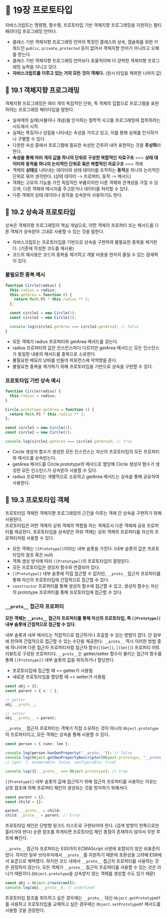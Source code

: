 # 📕 19장 프로토타입

자바스크립트는 명령형, 함수형, 프로토타입 기반 객체지향 프로그래밍을 지원하는 멀티 패러다임 프로그래밍 언어다.

- 클래스 기반 객체지향 프로그래밍 언어의 특징인 클래스와 상속, 캡슐화를 위한 키워드인 `public`, `private`, `protected` 등이 없어서 객체지향 언어가 아니라고 오해를 받는다.
- 클래스 기반 객체지향 프로그래밍 언어보다 효율적이며 더 강력한 객체지향 프로그래밍 능력을 지니고 있다.
- **자바스크립트를 이루고 있는 거의 모든 것이 객체다.** (원시 타입을 제외한 나머지 값)

## 📝 19.1 객체지향 프로그래밍

객체지향 프로그래밍은 여러 개의 독립적인 단위, 즉 객체의 집합으로 프로그램을 표현하려는 프로그래밍 패러다임을 말한다.

- 실세계의 실체(사물이나 개념)를 인식하는 철학적 사고를 프로그래밍에 접목하려는 시도에서 시작.
- 실체는 특징이나 성질을 나타내는 속성을 가지고 있고, 이를 통해 실체를 인식하거나 구별할 수 있다.
- 다양한 속성 중에서 프로그램에 필요한 속성만 간추려 내어 표현하는 것을 **추상화**라 한다.
- **속성을 통해 여러 개의 값을 하나의 단위로 구성한 복합적인 자료구조** === **상태 데이터와 동작을 하나의 논리적인 단위로 묶은 복합적인 자료구조** === 객체
- 객체의 **상태**를 나타내는 데이터와 상태 데이터를 조작하는 **동작**을 하나의 논리적인 단위로 묶어 생각한다. (상테 데이터 -> 프로퍼티, 동작 -> 메서드)
- 객체는 고유의 기능을 가진 독립적인 부품이지만 다른 객체와 관계성을 가질 수 있으며, 다른 객체와 메시지를 주고받거나 데이터를 처리할 수 있다.
- 다른 객체의 상태 데이터나 동작을 상속받아 사용하기도 한다.

## 📝 19.2 상속과 프로토타입

상속은 객체지향 프로그래밍의 핵심 개념으로, 어떤 객체의 프로퍼티 또는 메서드를 다른 객체가 상속받아 그대로 사용할 수 있는 것을 말한다.

- 자바스크립트는 프로토타입을 기반으로 상속을 구현하여 불필요한 중복을 제거한다. (기존에 작성한 코드를 재사용)
- 코드의 재사용은 코드의 중복을 제거하고 개발 비용을 현저히 줄일 수 있는 잠재력이 있다.

### 불필요한 중복 예시

```js
function Circle(radius) {
  this.radius = radius;
  this.getArea = function () {
    return Math.PI * this.radius ** 2;
  };

  const circle1 = new Circle(1);
  const circle2 = new Circle(2);

  console.log(circle1.getArea === circle2.getArea); // false
}
```

- 모든 객체가 radius 프로퍼티와 getArea 메서드를 갖는다.
- radius 프로퍼티의 값은 인스턴스마다 다르지만 getArea 메서드는 모든 인스턴스가 동일한 내용의 메서드를 중복으로 소유한다.
- 불필요한 메모리 낭비를 만들어 퍼포먼스에 악역향을 준다.
- 불필요한 중복을 제거하기 위해 프로토타입을 기반으로 상속을 구현할 수 있다.

### 프로토타입 기반 상속 예시

```js
function Circle(radius) {
  this.radius = radius;
}

Circle.prototype.getArea = function () {
  return Math.PI * this.radius ** 2;
};

const circle1 = new Circle(1);
const circle2 = new Circle(2);

console.log(circle1.getArea === circle2.getArea); // true
```

- Circle 생성자 함수가 생성한 모든 인스턴스는 자신의 프로토타입의 모든 프로퍼티와 메서드를 상속받는다.
- getArea 메서드를 Circle.prototype의 메서드로 할당해 Circle 생성자 함수가 생성한 모든 인스턴스가 상속받아 사용할 수 있다.
- radius 프로퍼티는 개별적으로 소유하고 getArea 메서드는 상속을 통해 공유하여 사용한다.

## 📝 19.3 프로토타입 객체

프로토타입 객체란 객체지향 프로그래밍의 근간을 이루는 객체 간 상속을 구현하기 위해 사용된다.  
프로토타입은 어떤 객체의 상위 객체의 역할을 하는 객체로서 다른 객체에 공유 프로퍼티를 제공한다. 프로토타입을 상속받은 하위 객체는 상위 객체의 프로퍼티를 자신의 프로퍼티처럼 사용할 수 있다.

- 모든 객체는 `[[Prototype]]`이라는 내부 슬롯을 가진다. (내부 슬롯의 값은 프로토타입의 참조 혹은 null)
- 객체 생성 방식에 따라 `[[Prototype]]`의 프로토타입이 결정된다.
- 모든 프로토타입은 생성자 함수와 연결되어 있다.
- `[[Prototype]]` 내부 슬롯에 직접 접근할 수 없지만, `__proto__`접근자 프로퍼티를 통해 자신의 프로토타입에 간접적으로 접근할 수 있다.
- `constructor` 프로퍼티를 통해 생성자 함수에 접근할 수 있고, 생성자 함수는 자신의 prototype 프로퍼티를 통해 프로토타입에 접근할 수 있다.

### `__proto__` 접근자 프로퍼티

**모든 객체는 `__proto__` 접근자 프로퍼티를 통해 자신의 프로토타입, 즉 `[[Prototype]]` 내부 슬롯에 간접적으로 접근할 수 있다.**

내부 슬롯과 내부 메서드는 직접적으로 접근하거나 호출할 수 있는 방법이 없다. 단 일부에 한하여 간접적으로 접근할 수 있는 수단을 제공한다. `__proto__` 역시 이러한 방법 중에 하나이며 다른 접근자 프로퍼티처럼 접근자 함수(`[[Get]]`, `[[Set]]`) 프로퍼티 어트리뷰트로 구성된 프로퍼티다. `__proto__`는 getter/setter 함수라 불리는 접근자 함수를 통해 `[[Prototype]]` 내부 슬롯의 값을 취득하거나 할당한다.

- 프로토타입에 접근할 때 => getter가 사용됨
- 새로운 프로토타입을 할당할 때 => setter가 사용됨

```js
const obj = {};
const parent = { x: 1 };

// getter
obj.__proto__;

// setter
obj.__proto__ = parent;
```

`__proto__` 접근자 프로퍼티는 객체가 직접 소유하는 것이 아니라 `Object.prototype`의 프로퍼티이고, 모든 객체는 상속을 통해 사용할 수 있다.

```js
const person = { name: lee };

console.log(person.hasOwnProperty("__proto__")); // false
console.log(Object.getOwnPropertyDescriptor(Object.prototype, "__proto__"));
// {get: f, enumerable: false, configurable: true}

console.log({}.__proto__ === Object.prototype); // true
```

`[[Prototype]]` 내부 슬롯의 값에 접근하기 위해 접근자 프로퍼티를 사용하는 이유는 상호 참조에 의해 프로퍼티 체인이 생성되는 것을 방지하기 위해서다.

```js
const parent = {};
const child = {};

parent.__proto__ = child;
child.__proto__ = parent; // Error
```

프로토타입 체인은 단방향 링크드 리스트로 구현되어야 한다. (검색 방향이 한쪽으로만 흘러가야 한다) 순환 참조를 하게되면 프로토타입 체인 종점이 존재하지 않아서 무한 루프에 빠진다.

`__proto__` 접근자 프로퍼티는 ES5까지 ECMAScript 사양에 포함되지 않은 비표준이었다. 하지만 일부 브라우저에서 `__proto__`를 지원하기 때문에 호환성을 고려해 ES6에서 표준으로 채택했다. 하지만 코드 내에서 `__proto__` 접근자 프로퍼티를 사용하는 것은 권장하지 않는다. 모든 객체가 `__proto__` 접근자 프로퍼티를 사용할 수 있는 것은 아니기 때문이다.(`Object.prototype`을 상속받지 않는 객체를 생성할 수도 있기 때문)

```js
const obj = Object.create(null);
console.log(obj.__proto__); // undefined
```

프로토타입 참조를 취득하고 싶은 경우에는 `__proto__` 대신 `Object.getPrototypeOf`를 사용하고 프로토타입을 교체하고 싶은 경우에는 `Object.setPrototypeOf` 메서드를 사용할 것을 권장한다.
